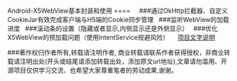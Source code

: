  

Android-X5WebView基本封装和使用
====  
 
###通过OkHttp拦截器、自定义CookieJar有效完成客户端与H5端的Cookie同步管理
 
###监听WebView的加载进度
 
###滚动条的设置（隐藏或者显示,内侧显示还是外侧显示）
 
###优化X5WebView的预加载问题（使用IntentService规避风险）
 
 
[项目文字说明](https://www.jianshu.com/p/88084a66c256) 


###著作权归作者所有,转载请注明作者, 商业转载请联系作者获得授权，非商业转载请注明出处(开头或结尾请添加转载出处，添加原文url地址),文章请勿滥用、开源项目仅供学习交流、也希望大家尊重笔者的劳动成果,谢谢。

